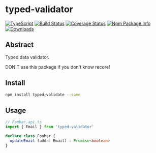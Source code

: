 # typed-validator

[![TypeScript](https://img.shields.io/badge/lang-typescript-blue.svg)](https://www.tslang.cn/) [![Build Status](https://travis-ci.org/yusangeng/typed-validator.svg?branch=master)](https://travis-ci.org/yusangeng/typed-validator) [![Coverage Status](https://coveralls.io/repos/github/yusangeng/typed-validator/badge.svg?branch=master)](https://coveralls.io/github/yusangeng/typed-validator?branch=master) [![Npm Package Info](https://badge.fury.io/js/typed-validate.svg)](https://www.npmjs.com/package/typed-validate) [![Downloads](https://img.shields.io/npm/dw/typed-validate.svg?style=flat)](https://www.npmjs.com/package/typed-validate)

## Abstract

Typed data validator.

DON'T use this package if you don't know recore!

## Install

``` bash
npm install typed-validate --save
```

## Usage

``` ts
// Foobar.api.ts
import { Email } from 'typed-validator'

declare class Foobar {
  updateEmail (addr: Email) : Promise<boolean>
}
```
